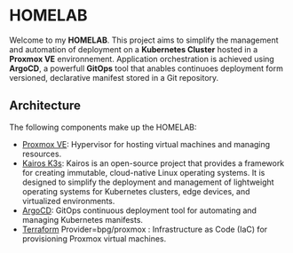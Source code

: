 # HOMELAB 

Welcome to my **HOMELAB**. This project aims to simplify the management and automation of deployment on a **Kubernetes Cluster** hosted in a **Proxmox VE** environnement. 
Application orchestration is achieved using **ArgoCD**, a powerfull **GitOps** tool that anables continuoes deployment form versioned, declarative manifest stored in a Git repository. 

## Architecture 

The following components make up the HOMELAB:
- [Proxmox VE](https://www.proxmox.com/en/): Hypervisor for hosting virtual machines and managing resources.
- [Kairos K3s](https://kairos.io/): Kairos is an open-source project that provides a framework for creating immutable, cloud-native Linux operating systems. It is designed to simplify the deployment and management of lightweight operating systems for Kubernetes clusters, edge devices, and virtualized environments.
- [ArgoCD](https://argo-cd.readthedocs.io/en/stable/): GitOps continuous deployment tool for automating and managing Kubernetes manifests.
- [Terraform](https://registry.terraform.io/providers/bpg/proxmox/latest) Provider=bpg/proxmox : Infrastructure as Code (IaC) for provisioning Proxmox virtual machines.
